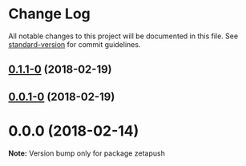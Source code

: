 # Change Log

All notable changes to this project will be documented in this file. See [standard-version](https://github.com/conventional-changelog/standard-version) for commit guidelines.

<a name="0.1.1-0"></a>
## [0.1.1-0](https://github.com/zetapush/zetapush/compare/v0.0.1-0...v0.1.1-0) (2018-02-19)



<a name="0.0.1-0"></a>
## [0.0.1-0](https://github.com/zetapush/zetapush/compare/v0.1.0...v0.0.1-0) (2018-02-19)



<a name="0.0.0"></a>
# 0.0.0 (2018-02-14)




**Note:** Version bump only for package zetapush
